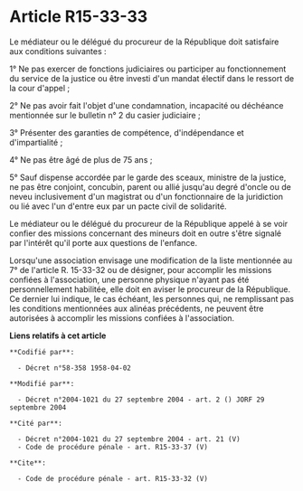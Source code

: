 # Article R15-33-33

Le médiateur ou le délégué du procureur de la République doit satisfaire aux conditions suivantes : 

1° Ne pas exercer de fonctions judiciaires ou participer au fonctionnement du service de la justice ou être investi d'un
mandat électif dans le ressort de la cour d'appel ; 

2° Ne pas avoir fait l'objet d'une condamnation, incapacité ou déchéance mentionnée sur le bulletin n° 2 du casier
judiciaire ; 

3° Présenter des garanties de compétence, d'indépendance et d'impartialité ; 

4° Ne pas être âgé de plus de 75 ans ; 

5° Sauf dispense accordée par le garde des sceaux, ministre de la justice, ne pas être conjoint, concubin, parent ou allié
jusqu'au degré d'oncle ou de neveu inclusivement d'un magistrat ou d'un fonctionnaire de la juridiction ou lié avec l'un
d'entre eux par un pacte civil de solidarité. 

Le médiateur ou le délégué du procureur de la République appelé à se voir confier des missions concernant des mineurs doit en
outre s'être signalé par l'intérêt qu'il porte aux questions de l'enfance. 

Lorsqu'une association envisage une modification de la liste mentionnée au 7° de l'article R. 15-33-32 ou de désigner, pour
accomplir les missions confiées à l'association, une personne physique n'ayant pas été personnellement habilitée, elle doit
en aviser le procureur de la République. Ce dernier lui indique, le cas échéant, les personnes qui, ne remplissant pas les
conditions mentionnées aux alinéas précédents, ne peuvent être autorisées à accomplir les missions confiées à l'association.

**Liens relatifs à cet article**

	**Codifié par**:

	  - Décret n°58-358 1958-04-02

	**Modifié par**:

	  - Décret n°2004-1021 du 27 septembre 2004 - art. 2 () JORF 29 septembre 2004

	**Cité par**:

	  - Décret n°2004-1021 du 27 septembre 2004 - art. 21 (V)
	  - Code de procédure pénale - art. R15-33-37 (V)

	**Cite**:

	  - Code de procédure pénale - art. R15-33-32 (V)
